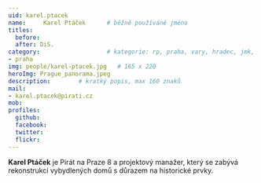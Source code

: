 ```yaml
---
uid: karel.ptacek
name:     Karel Ptáček  	# běžně používáné jméno
titles:
  before:
  after: DiS.
category:                 	# kategorie: rp, praha, vary, hradec, jmk, senat
- praha
img: people/karel-ptacek.jpg   # 165 x 220
heroImg: Prague_panorama.jpeg
description:      	# kratký popis, max 160 znaků
mail:
- karel.ptacek@pirati.cz
mob:
profiles:
  github:       
  facebook:    
  twitter: 		  
  flickr:		  
---
```


**Karel Ptáček** je Pirát na Praze 8 a projektový manažer, který se zabývá rekonstrukcí vybydlených domů s důrazem na historické prvky. 

